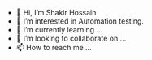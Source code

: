 - 👋 Hi, I’m Shakir Hossain
- 👀 I’m interested in Automation testing.
- 🌱 I’m currently learning ...
- 💞️ I’m looking to collaborate on ...
- 📫 How to reach me ...

<!---
hossainks/hossainks is a ✨ special ✨ repository because its `README.md` (this file) appears on your GitHub profile.
You can click the Preview link to take a look at your changes.
--->
